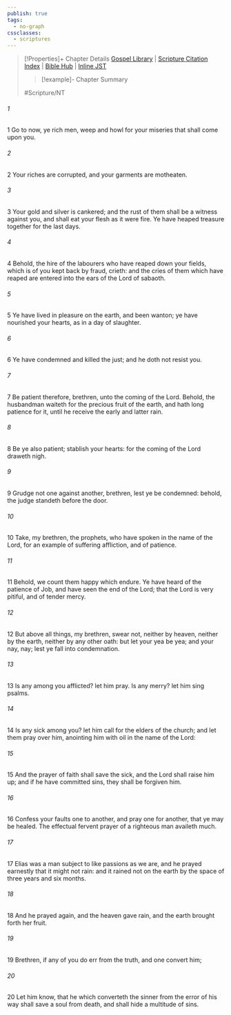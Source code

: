 ```yaml
---
publish: true
tags:
  - no-graph
cssclasses:
  - scriptures
---
```

>[!Properties]+ Chapter Details
>[Gospel Library](https://churchofjesuschrist.org/study/scriptures/nt/james/5?lang=eng)    |    [Scripture Citation Index](https://scriptures.byu.edu/#09f05::c09f05)    |    [Bible Hub](https://biblehub.com/james/5.htm)    |    [Inline JST](https://scripturetoolbox.com/html/ic/James/5.html)
>>[!example]- Chapter Summary
>> 
> 
>
>#Scripture/NT
###### 1
1 Go to now, ye rich men, weep and howl for your miseries that shall come upon you.
###### 2
2 Your riches are corrupted, and your garments are motheaten.
###### 3
3 Your gold and silver is cankered; and the rust of them shall be a witness against you, and shall eat your flesh as it were fire. Ye have heaped treasure together for the last days.
###### 4
4 Behold, the hire of the labourers who have reaped down your fields, which is of you kept back by fraud, crieth: and the cries of them which have reaped are entered into the ears of the Lord of sabaoth.
###### 5
5 Ye have lived in pleasure on the earth, and been wanton; ye have nourished your hearts, as in a day of slaughter.
###### 6
6 Ye have condemned and killed the just; and he doth not resist you.
###### 7
7 Be patient therefore, brethren, unto the coming of the Lord. Behold, the husbandman waiteth for the precious fruit of the earth, and hath long patience for it, until he receive the early and latter rain.
###### 8
8 Be ye also patient; stablish your hearts: for the coming of the Lord draweth nigh.
###### 9
9 Grudge not one against another, brethren, lest ye be condemned: behold, the judge standeth before the door.
###### 10
10 Take, my brethren, the prophets, who have spoken in the name of the Lord, for an example of suffering affliction, and of patience.
###### 11
11 Behold, we count them happy which endure. Ye have heard of the patience of Job, and have seen the end of the Lord; that the Lord is very pitiful, and of tender mercy.
###### 12
12 But above all things, my brethren, swear not, neither by heaven, neither by the earth, neither by any other oath: but let your yea be yea; and your nay, nay; lest ye fall into condemnation.
###### 13
13 Is any among you afflicted? let him pray. Is any merry? let him sing psalms.
###### 14
14 Is any sick among you? let him call for the elders of the church; and let them pray over him, anointing him with oil in the name of the Lord:
###### 15
15 And the prayer of faith shall save the sick, and the Lord shall raise him up; and if he have committed sins, they shall be forgiven him.
###### 16
16 Confess your faults one to another, and pray one for another, that ye may be healed. The effectual fervent prayer of a righteous man availeth much.
###### 17
17 Elias was a man subject to like passions as we are, and he prayed earnestly that it might not rain: and it rained not on the earth by the space of three years and six months.
###### 18
18 And he prayed again, and the heaven gave rain, and the earth brought forth her fruit.
###### 19
19 Brethren, if any of you do err from the truth, and one convert him;
###### 20
20 Let him know, that he which converteth the sinner from the error of his way shall save a soul from death, and shall hide a multitude of sins.
